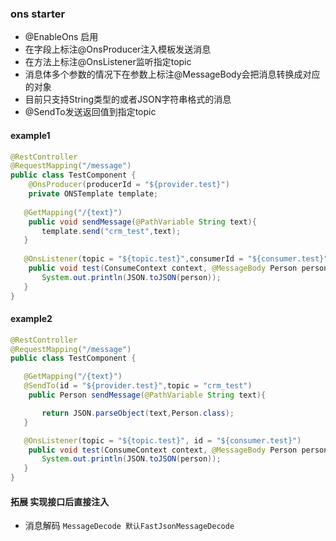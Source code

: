 ### ons starter

- @EnableOns 启用
- 在字段上标注@OnsProducer注入模板发送消息
- 在方法上标注@OnsListener监听指定topic
- 消息体多个参数的情况下在参数上标注@MessageBody会把消息转换成对应的对象
- 目前只支持String类型的或者JSON字符串格式的消息
- @SendTo发送返回值到指定topic


#### example1

```java
@RestController
@RequestMapping("/message")
public class TestComponent {
    @OnsProducer(producerId = "${provider.test}")
    private ONSTemplate template;
   
   @GetMapping("/{text}")
    public void sendMessage(@PathVariable String text){
       template.send("crm_test",text);
   }
 
   @OnsListener(topic = "${topic.test}",consumerId = "${consumer.test}")
    public void test(ConsumeContext context, @MessageBody Person person, Message message){
       System.out.println(JSON.toJSON(person));
   }
}
```

#### example2

```java
@RestController
@RequestMapping("/message")
public class TestComponent {

   @GetMapping("/{text}")
   @SendTo(id = "${provider.test}",topic = "crm_test")
    public Person sendMessage(@PathVariable String text){

       return JSON.parseObject(text,Person.class);
   }

   @OnsListener(topic = "${topic.test}", id = "${consumer.test}")
    public void test(ConsumeContext context, @MessageBody Person person, Message message){
       System.out.println(JSON.toJSON(person));
   }
}

```

#### 拓展 实现接口后直接注入

- 消息解码 `MessageDecode 默认FastJsonMessageDecode`


